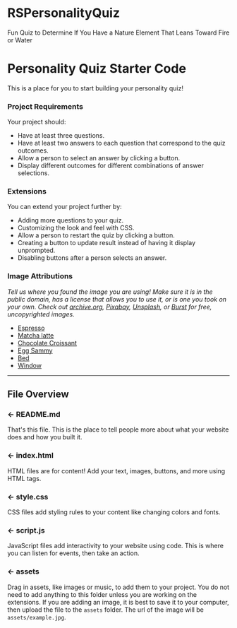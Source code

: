 # RSPersonalityQuiz
Fun Quiz to Determine If You Have a Nature Element That Leans Toward Fire or Water

# Personality Quiz Starter Code

This is a place for you to start building your personality quiz!

### Project Requirements
Your project should:
- Have at least three questions.
- Have at least two answers to each question that correspond to the quiz outcomes.
- Allow a person to select an answer by clicking a button.
- Display different outcomes for different combinations of answer selections.


### Extensions
You can extend your project further by:
- Adding more questions to your quiz.
- Customizing the look and feel with CSS.
- Allow a person to restart the quiz by clicking a button.
- Creating a button to update result instead of having it display unprompted.
- Disabling buttons after a person selects an answer.


### Image Attributions
*Tell us where you found the image you are using! Make sure it is in the public domain, has a license that allows you to use it, or is one you took on your own. Check out [archive.org](https://archive.org/), [Pixabay](https://pixabay.com/), [Unsplash](https://unsplash.com/), or [Burst](https://burst.shopify.com/) for free, uncopyrighted images.*
- [Espresso](https://pixabay.com/photos/coffee-espresso-short-cup-mug-731330/)
- [Matcha latte](https://pixabay.com/photos/matcha-green-tea-latt%C3%A9-heart-2683990/)
- [Chocolate Croissant](https://pixabay.com/photos/chocolate-croissant-bakery-hunger-4840779/)
- [Egg Sammy](https://pixabay.com/photos/bacon-egg-and-cheese-2834906/)
- [Bed](https://pixabay.com/photos/bed-pillows-headboard-bedroom-2167288/)
- [Window](https://pixabay.com/photos/window-window-seat-cushions-2227301/)

---

## File Overview

### ← README.md

That's this file. This is the place to tell people more about what your website does and how you built it. 

### ← index.html

HTML files are for content! Add your text, images, buttons, and more using HTML tags.

### ← style.css

CSS files add styling rules to your content like changing colors and fonts. 

### ← script.js

JavaScript files add interactivity to your website using code. This is where you can listen for events, then take an action.

### ← assets

Drag in assets, like images or music, to add them to your project. You do not need to add anything to this folder unless you are working on the extensions. If you are adding an image, it is best to save it to your computer, then upload the file to the `assets` folder. The url of the image will be `assets/example.jpg`.
